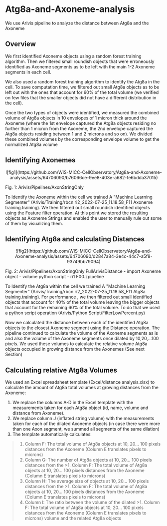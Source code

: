 # Atg8a-and-Axoneme-analysis
We use Arivis pipeline to analyze the distance between Atg8a and the Axoneme
## Overview
We first identified Axoneme objects using a random forest training algorithm. Then we filtered small roundish objects that were erroneously identified as Axoneme segments as to be left with the main 1-2 Axoneme segments in each cell. 

We also used a random forest training algorithm to identify the Atg8a in the cell. To save computation time, we filtered out small Atg8a objects as to be left out with the ones that account for 60% of the total volume (we verified on few files that the smaller objects did not have a different distribution in the cell). 

Once the two types of objects were identified, we measured the combined volume of Atg8a objects in 10 envelopes of 1 micron thick around the Axoneme (where the 1st envelope captured the Atg8a objects residing no further than 1 micron from the Axoneme, the 2nd envelope captured the Atg8a objects residing between 1 and 2 microns and so on). We divided these combined volumes by the corresponding envelope volume to get the normalized Atg8a volume  

## Identifying Axonemes
<p align="center">
![fig1](https://github.com/WIS-MICC-CellObservatory/Atg8a-and-Axoneme-analysis/assets/64706090/b76066ce-9ee8-403e-a682-fe6bdda37015)

Fig. 1: Arivis/Pipelines/AxonStringOnly
</p>
To Identify the Axoneme within the cell we trained A "Machine Learning Segmenter" (Arivis/Training/rbcn ri2_2022-07-25_11.18.58_F11 Axoneme training.training).
We then filtered out small roundish identified objects using the Feature filter operation.
At this point we stored the resulting objects as Axoneme Strings and enabled the user to manually rule out some of them by visualizing them.

## Identifying Atg8a and calculating Distances

<p align="center">
![fig2](https://github.com/WIS-MICC-CellObservatory/Atg8a-and-Axoneme-analysis/assets/64706090/d2847a84-3e4c-44c7-a5f8-93749bb79094)

Fig. 2: Arivis/Pipelines/AxonStringOnly FullArivisDistance - import Axoneme object - volume python script - ri1 F00.zpipeline
</p>

To Identify the Atg8a within the cell we trained A "Machine Learning Segmenter" (Arivis/Training/rbcn ri2_2022-07-25_11.18.58_F11 Atg8a training.training).
For performance , we then filtered out small identified objects that account for 40% of the total volume leaving the bigger objects that account for the remaining 60% of the total volume. To do that we used a python script operation (Arivis/Python Script/FilterLowPercent.py)

Now we calculated the distance between each of the identified Atg8a objects to the closest Axoneme segment using the Distance operation.
The pipeline continued to calculate the volume of the Axoneme segments as is and also the volume of the Axoneme segments once dilated by 10,20,...100 pixels. We used these volumes to calculate the relative volume Atg8a objects occupied in growing distance from the Axonemes (See next Section)

## Calculating relative Atg8a Volumes
We used an Excel spreadsheet template (Excel/distance analysis.xlsx) to calculate the amount of Atg8a total volumes at growing distances from the Axoneme:
1. We replace the columns A-D in the Excel template with the measurements taken for each Atg8a object (id, name, volume and distance from Axoneme).
2. We replace column J (inflated string volume) with the measurements taken for each of the dilated Axoneme objects (in case there were more than one Axon segment, we summed all segments of the same dilation)
3. The template automatically calculates:
>1. Column F: The total volume of Atg8a objects at 10, 20... 100 pixels distances from the Axoneme (Column E translates pixels to microns)
>2. Column G: The number of Atg8a objects at 10, 20... 100 pixels distances from the >1. Column F: The total volume of Atg8a objects at 10, 20... 100 pixels distances from the Axoneme (Column E translates pixels to microns)
>3. Column H: The average size of objects at 10, 20... 100 pixels distances from the >1. Column F: The total volume of Atg8a objects at 10, 20... 100 pixels distances from the Axoneme (Column E translates pixels to microns)
>4. Column I: The ratio between the volume of the dilated >1. Column F: The total volume of Atg8a objects at 10, 20... 100 pixels distances from the Axoneme (Column E translates pixels to microns) volume and the related Atg8a objects



